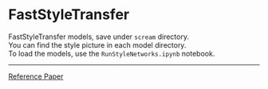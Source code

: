 # FastStyleTransfer

FastStyleTransfer models, save under `scream` directory.  
You can find the style picture in each model directory.  
To load the models, use the `RunStyleNetworks.ipynb` notebook.  

---

[Reference Paper](https://arxiv.org/abs/1603.08155)
